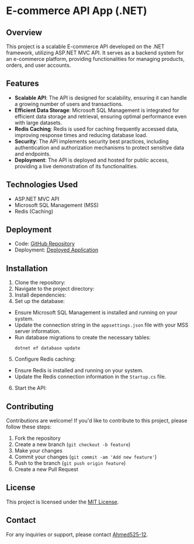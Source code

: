 # E-commerce API App (.NET)

## Overview
This project is a scalable E-commerce API developed on the .NET framework, utilizing ASP.NET MVC API. It serves as a backend system for an e-commerce platform, providing functionalities for managing products, orders, and user accounts.

## Features
- **Scalable API**: The API is designed for scalability, ensuring it can handle a growing number of users and transactions.
- **Efficient Data Storage**: Microsoft SQL Management is integrated for efficient data storage and retrieval, ensuring optimal performance even with large datasets.
- **Redis Caching**: Redis is used for caching frequently accessed data, improving response times and reducing database load.
- **Security**: The API implements security best practices, including authentication and authorization mechanisms to protect sensitive data and endpoints.
- **Deployment**: The API is deployed and hosted for public access, providing a live demonstration of its functionalities.

## Technologies Used
- ASP.NET MVC API
- Microsoft SQL Management (MSS)
- Redis (Caching)

## Deployment
- Code: [GitHub Repository](https://lnkd.in/eK8G56pM)
- Deployment: [Deployed Application](https://lnkd.in/eKbN6QcA)

## Installation
1. Clone the repository:
2. Navigate to the project directory:
3. Install dependencies:
4. Set up the database:
- Ensure Microsoft SQL Management is installed and running on your system.
- Update the connection string in the `appsettings.json` file with your MSS server information.
- Run database migrations to create the necessary tables:
  ```
  dotnet ef database update
  ```
5. Configure Redis caching:
- Ensure Redis is installed and running on your system.
- Update the Redis connection information in the `Startup.cs` file.
6. Start the API:

## Contributing
Contributions are welcome! If you'd like to contribute to this project, please follow these steps:
1. Fork the repository
2. Create a new branch (`git checkout -b feature`)
3. Make your changes
4. Commit your changes (`git commit -am 'Add new feature'`)
5. Push to the branch (`git push origin feature`)
6. Create a new Pull Request

## License
This project is licensed under the [MIT License](LICENSE).

## Contact
For any inquiries or support, please contact [Ahmed525-12](https://github.com/Ahmed525-12).
